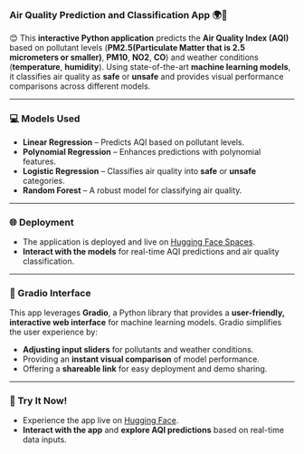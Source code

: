 
### **Air Quality Prediction and Classification App 🌍💨**



😊 This **interactive Python application** predicts the **Air Quality Index (AQI)** based on pollutant levels (**PM2.5(Particulate Matter that is 2.5 micrometers or smaller)**, **PM10**, **NO2**, **CO**) and weather conditions (**temperature**, **humidity**). Using state-of-the-art **machine learning models**, it classifies air quality as **safe** or **unsafe** and provides visual performance comparisons across different models.

---

### **💻 Models Used**
- **Linear Regression** – Predicts AQI based on pollutant levels.
- **Polynomial Regression** – Enhances predictions with polynomial features.
- **Logistic Regression** – Classifies air quality into **safe** or **unsafe** categories.
- **Random Forest** – A robust model for classifying air quality.

---

### **🌐 Deployment**
- The application is deployed and live on [Hugging Face Spaces](https://huggingface.co/spaces/fayazam33/Air_Quality_Predictor_App_by_fayaz). 
- **Interact with the models** for real-time AQI predictions and air quality classification.
  
---

### **🔧 Gradio Interface**
This app leverages **Gradio**, a Python library that provides a **user-friendly, interactive web interface** for machine learning models. Gradio simplifies the user experience by:
- **Adjusting input sliders** for pollutants and weather conditions.
- Providing an **instant visual comparison** of model performance.
- Offering a **shareable link** for easy deployment and demo sharing.

---

### **🚀 Try It Now!**
- Experience the app live on [Hugging Face](https://huggingface.co/spaces/fayazam33/Air_Quality_Predictor_App_by_fayaz).
- **Interact with the app** and **explore AQI predictions** based on real-time data inputs.


